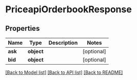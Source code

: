# PriceapiOrderbookResponse

## Properties
Name | Type | Description | Notes
------------ | ------------- | ------------- | -------------
**ask** | **object** |  | [optional] 
**bid** | **object** |  | [optional] 

[[Back to Model list]](../README.md#documentation-for-models) [[Back to API list]](../README.md#documentation-for-api-endpoints) [[Back to README]](../README.md)

